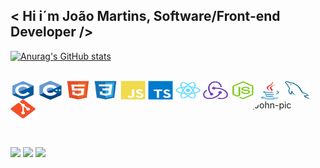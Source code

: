 ## < Hi i´m João Martins, Software/Front-end Developer />

  [![Anurag's GitHub stats](https://github-readme-stats.vercel.app/api?username=joaomartinscode&count_private=true&show_icons=true&theme=tokyonight)](https://github.com/anuraghazra/github-readme-stats)
  
  
<div style="display: inline_block"><br>
  <img align="center" alt="John-c" height="30" width="40" src="https://github.com/devicons/devicon/blob/master/icons/c/c-original.svg">
  <img align="center" alt="John-c++" height="30" width="40" src="https://github.com/devicons/devicon/blob/master/icons/cplusplus/cplusplus-original.svg">
  <img align="center" alt="John-HTML" height="30" width="40" src="https://raw.githubusercontent.com/devicons/devicon/master/icons/html5/html5-original.svg">
  <img align="center" alt="John-CSS" height="30" width="40" src="https://raw.githubusercontent.com/devicons/devicon/master/icons/css3/css3-original.svg">
  <img align="center" alt="John-Js" height="30" width="40" src="https://raw.githubusercontent.com/devicons/devicon/master/icons/javascript/javascript-plain.svg">
  <img align="center" alt="John-type" height="30" width="40" src="https://github.com/devicons/devicon/blob/master/icons/typescript/typescript-original.svg">
  <img align="center" alt="John-React" height="30" width="40" src="https://raw.githubusercontent.com/devicons/devicon/master/icons/react/react-original.svg">
  <img align="center" alt="John-Redux" height="30" width="40" src="https://github.com/devicons/devicon/blob/master/icons/redux/redux-original.svg">
  <img align="center" alt="John-NodeJs" height="30" width="40" src="https://github.com/devicons/devicon/blob/master/icons/nodejs/nodejs-original.svg">
  <img align="center" alt="John-php" height="30" width="40" src="https://github.com/devicons/devicon/blob/master/icons/java/java-original.svg">
  <img align="center" alt="John-mysql" height="30" width="40" src="https://github.com/devicons/devicon/blob/master/icons/mysql/mysql-original.svg">
  <img align="center" alt="John-git" height="30" width="40" src="https://github.com/devicons/devicon/blob/master/icons/git/git-original.svg">
  <img align="right" alt="John-pic" height="200" width="130" style="border-radius:50px;" src="https://github.com/joaomartinscode/joaomartinscode/blob/main/Jo%C3%A3o%20Martins.png">
</div>
  
  ##
<br>
<div> 
  <a href="https://www.instagram.com/joaomartins.ofc_/" target="_blank"><img src="https://img.shields.io/badge/-Instagram-%23E4405F?style=for-the-badge&logo=instagram&logoColor=white" target="_blank"></a>
  <a href = "mailto:jfbrancomartins@gmail.com"><img src="https://img.shields.io/badge/-Gmail-%23333?style=for-the-badge&logo=gmail&logoColor=white" target="_blank"></a>
  <a href="https://www.linkedin.com/in/jo%C3%A3o-martins-1b971a195/" target="_blank"><img src="https://img.shields.io/badge/-LinkedIn-%230077B5?style=for-the-badge&logo=linkedin&logoColor=white" target="_blank"></a> 
  
</div>

 
